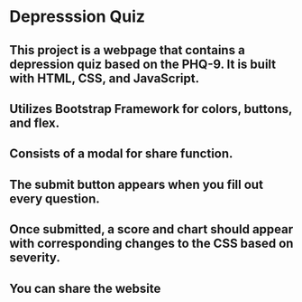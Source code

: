 # Depresssion Quiz

## This project is a webpage that contains a depression quiz based on the PHQ-9. It is built with HTML, CSS, and JavaScript.
## Utilizes Bootstrap Framework for colors, buttons, and flex.
## Consists of a modal for share function.

## The submit button appears when you fill out every question.
## Once submitted, a score and chart should appear with corresponding changes to the CSS based on severity.
## You can share the website
